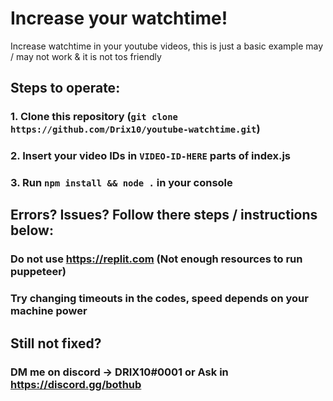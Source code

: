 # Increase your watchtime!
Increase watchtime in your youtube videos, this is just a basic example may / may not work &amp; it is not tos friendly

## Steps to operate:

### 1. Clone this repository (`git clone https://github.com/Drix10/youtube-watchtime.git`)

### 2. Insert your video IDs in `VIDEO-ID-HERE` parts of index.js

### 3. Run `npm install && node .` in your console

## Errors? Issues? Follow there steps / instructions below:

### Do not use https://replit.com (Not enough resources to run puppeteer)

### Try changing timeouts in the codes, speed depends on your machine power

## Still not fixed?

### DM me on discord -> DRIX10#0001 or Ask in https://discord.gg/bothub
